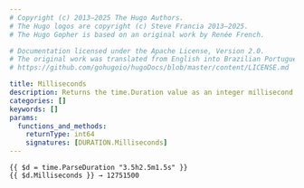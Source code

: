 ```yaml
---
# Copyright (c) 2013–2025 The Hugo Authors.
# The Hugo logos are copyright (c) Steve Francia 2013–2025.
# The Hugo Gopher is based on an original work by Renée French.

# Documentation licensed under the Apache License, Version 2.0.
# The original work was translated from English into Brazilian Portuguese.
# https://github.com/gohugoio/hugoDocs/blob/master/content/LICENSE.md

title: Milliseconds
description: Returns the time.Duration value as an integer millisecond count.
categories: []
keywords: []
params:
  functions_and_methods:
    returnType: int64
    signatures: [DURATION.Milliseconds]
---
```


```go-html-template
{{ $d = time.ParseDuration "3.5h2.5m1.5s" }}
{{ $d.Milliseconds }} → 12751500
```
